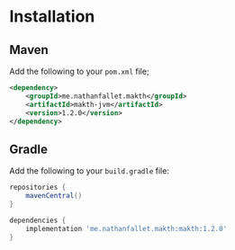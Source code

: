 # Installation

## Maven

Add the following to your `pom.xml` file;

```xml
<dependency>
    <groupId>me.nathanfallet.makth</groupId>
    <artifactId>makth-jvm</artifactId>
    <version>1.2.0</version>
</dependency>
```

## Gradle

Add the following to your `build.gradle` file:

```groovy
repositories {
    mavenCentral()
}

dependencies {
    implementation 'me.nathanfallet.makth:makth:1.2.0'
}
```
